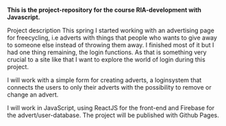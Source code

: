 **This is the project-repository for the course RIA-development with Javascript.**

Project description
This spring I started working with an advertising page for freecycling, i.e adverts with things that people
 who wants to give away to someone else instead of throwing them away. I finished most of it but I had one thing remaining,
 the login functions. As that is something very crucial to a site like that I want to explore the world of login
 during this project.


I will work with a simple form for creating adverts, a loginsystem that connects the users to only their adverts with
the possibility to remove or change an advert.

I will work in JavaScript, using ReactJS for the front-end and Firebase for the advert/user-database. The project will be published
with Github Pages.



